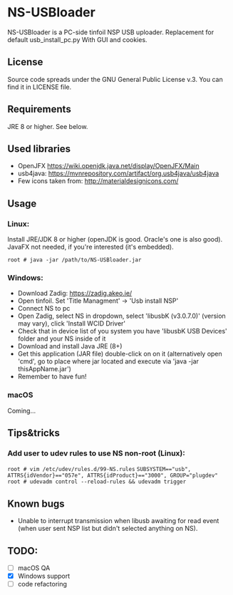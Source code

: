 # NS-USBloader

NS-USBloader is a PC-side tinfoil NSP USB uploader. Replacement for default usb_install_pc.py
With GUI and cookies.

## License

Source code spreads under the GNU General Public License v.3. You can find it in LICENSE file.

## Requirements

JRE 8 or higher. See below.

## Used libraries
* OpenJFX https://wiki.openjdk.java.net/display/OpenJFX/Main
* usb4java: https://mvnrepository.com/artifact/org.usb4java/usb4java
* Few icons taken from: http://materialdesignicons.com/

## Usage
### Linux:

Install JRE/JDK 8 or higher (openJDK is good. Oracle's one is also good). JavaFX not needed, if you're interested (it's embedded).

`root # java -jar /path/to/NS-USBloader.jar`

### Windows: 

* Download Zadig: https://zadig.akeo.ie/
* Open tinfoil. Set 'Title Managment' -> 'Usb install NSP'
* Connect NS to pc
* Open Zadig, select NS in dropdown, select 'libusbK (v3.0.7.0)' (version may vary), click 'Install WCID Driver'
* Check that in device list of you system you have 'libusbK USB Devices' folder and your NS inside of it
* Download and install Java JRE (8+)
* Get this application (JAR file) double-click on on it (alternatively open 'cmd', go to place where jar located and execute via 'java -jar thisAppName.jar')
* Remember to have fun!

### macOS

Coming...

## Tips&tricks
### Add user to udev rules to use NS non-root (Linux):
`root # vim /etc/udev/rules.d/99-NS.rules`
`SUBSYSTEM=="usb", ATTRS{idVendor}=="057e", ATTRS{idProduct}=="3000", GROUP="plugdev"`
`root # udevadm control --reload-rules && udevadm trigger`

## Known bugs
* Unable to interrupt transmission when libusb awaiting for read event (when user sent NSP list but didn't selected anything on NS).

## TODO:
- [ ] macOS QA
- [x] Windows support
- [ ] code refactoring